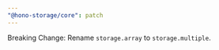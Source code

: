 ```yaml
---
"@hono-storage/core": patch
---
```


Breaking Change: Rename `storage.array` to `storage.multiple`.
